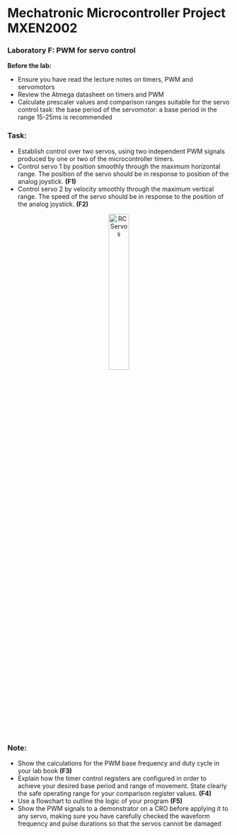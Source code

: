 # Mechatronic Microcontroller Project MXEN2002

### Laboratory F: PWM for servo control

**Before the lab:**
- Ensure you have read the lecture notes on timers, PWM and servomotors
- Review the Atmega datasheet on timers and PWM
- Calculate prescaler values and comparison ranges suitable for the servo control task: the base period of the servomotor: a base period in the range 15-25ms is recommended

### Task:
- Establish control over two servos, using two independent PWM signals produced by one or two of the microcontroller timers.
- Control servo 1 by position smoothly through the maximum horizontal range. The position of the servo should be in response to position of the analog joystick. **(F1)**
- Control servo 2 by velocity smoothly through the maximum vertical range. The speed of the servo should be in response to the position of the analog joystick. **(F2)**


<p align="center"> <img src="https://upload.wikimedia.org/wikipedia/commons/3/30/Two_hobby_servo_motors.jpg" alt="RC Servos" width="30%"> </p>

### Note:
- Show the calculations for the PWM base frequency and duty cycle in your lab book **(F3)**
- Explain how the timer control registers are configured in order to achieve your desired base period and range of movement. State clearly the safe operating range for your comparison register values. **(F4)**
- Use a flowchart to outline the logic of your program **(F5)**
- Show the PWM signals to a demonstrator on a CRO before applying it to any servo, making sure you have carefully checked the waveform frequency and pulse durations so that the servos cannot be damaged
